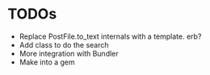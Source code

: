 # TODOs

* Replace PostFile.to_text internals with a template. erb?
* Add class to do the search
* More integration with Bundler
* Make into a gem
